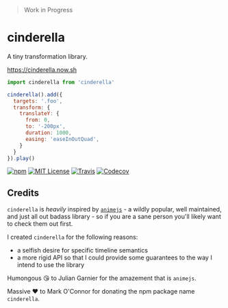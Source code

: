 > Work in Progress

# cinderella

A tiny transformation library.

https://cinderella.now.sh

```javascript
import cinderella from 'cinderella'

cinderella().add({
  targets: '.foo',
  transform: {
    translateY: {
      from: 0,
      to: '-200px',
      duration: 1000,
      easing: 'easeInOutQuad',
    }
  }
}).play()
```

[![npm](https://img.shields.io/npm/v/cinderella.svg?style=flat-square)](http://npm.im/cinderella)
[![MIT License](https://img.shields.io/npm/l/cinderella.svg?style=flat-square)](http://opensource.org/licenses/MIT)
[![Travis](https://img.shields.io/travis/ctrlplusb/cinderella.svg?style=flat-square)](https://travis-ci.org/ctrlplusb/cinderella)
[![Codecov](https://img.shields.io/codecov/c/github/ctrlplusb/cinderella.svg?style=flat-square)](https://codecov.io/github/ctrlplusb/cinderella)

## Credits

`cinderella` is _heavily_ inspired by [`animejs`](http://animejs.com/) - a wildly popular, well maintained, and just all out badass library - so if you are a sane person you'll likely want to check them out first.

I created `cinderella` for the following reasons:

 - a selfish desire for specific timeline semantics
 - a more rigid API so that I could provide some guarantees to the way I intend to use the library

Humongous 😘 to Julian Garnier for the amazement that is `animejs`.

Massive ❤️ to Mark O'Connor for donating the npm package name `cinderella`.  ️